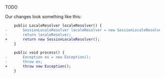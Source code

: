 TODO

Our changes look something like this:

```diff
    public LocaleResolver localeResolver() { 
-       SessionLocaleResolver localeResolver = new SessionLocaleResolver();
-       return localeResolver;
+       return new SessionLocaleResolver();
    }
```

```diff
    public void process() { 
-       Exception ex = new Exception();
-       throw ex;
+       throw new Exception();
    }
```
